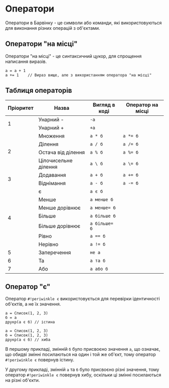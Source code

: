 # Оператори

Оператори в Барвінку - це символи або команди, які використовуються для виконання різних операцій з об'єктами.

## Оператори "на місці"

Оператори "на місці" - це синтаксичний цукор, для спрощення написання виразів.

``` periwinkle linenums="0"
а = а + 1
а += 1    // Вираз вище, але з використанням оператора "на місці"
```

## Таблиця операторів

<!-- | Пріоритет | Назва                | Вигляд в коді | Оператор на місці |
| --------- | -------------------- | ------------- | ----------------- |
|1          | Унарний -            | `-а`          |                   |
|           | Унарний +            | `+а`          |                   |
|2          | Множення             | `а * б`       | `а *= б`          |
|           | Ділення              | `а / б`       | `а /= б`          |
|           | Остача від ділення   | `а % б`       | `а %= б`          |
|           | Цілочисельне ділення | `а \ б`       | `а \= б`          |
|3          | Додавання            | `а + б`       | `а += б`          |
|           | Віднімання           | `а - б`       | `а -= б`          |
|4          | Менше                | `а менше б`   |                   |
|           | є                    | `а є б`       |                   |
|           | Менше дорівнює       | `а менше= б`  |                   |
|           | Більше               | `а більше б`  |                   |
|           | Більше дорівнює      | `а більше= б` |                   |
|           | Рівно                | `а == б`      |                   |
|           | Нерівно              | `а != б`      |                   |
|5          | Заперечення          | `не а`        |                   |
|6          | Та                   | `а та б`      |                   |
|7          | Або                  | `а або б`     |                   | -->


<table>
<thead>
<tr>
<th>Пріоритет</th>
<th>Назва</th>
<th>Вигляд в коді</th>
<th>Оператор на місці</th>
</tr>
</thead>
<tbody>
<tr>
<td rowspan="2" style="border-right: 1px solid var(--md-typeset-table-color)">1</td>
<td>Унарний -</td>
<td><code>-а</code></td>
<td></td>
</tr>
<tr>
<td>Унарний +</td>
<td><code>+а</code></td>
<td></td>
</tr>
<tr>
<td rowspan="4" style="border-right: 1px solid var(--md-typeset-table-color)">2</td>
<td>Множення</td>
<td><code>а * б</code></td>
<td><code>а *= б</code></td>
</tr>
<tr>
<td>Ділення</td>
<td><code>а / б</code></td>
<td><code>а /= б</code></td>
</tr>
<tr>
<td>Остача від ділення</td>
<td><code>а % б</code></td>
<td><code>а %= б</code></td>
</tr>
<tr>
<td>Цілочисельне ділення</td>
<td><code>а \ б</code></td>
<td><code>а \= б</code></td>
</tr>
<tr>
<td rowspan="2" style="border-right: 1px solid var(--md-typeset-table-color)">3</td>
<td>Додавання</td>
<td><code>а + б</code></td>
<td><code>а += б</code></td>
</tr>
<tr>
<td>Віднімання</td>
<td><code>а - б</code></td>
<td><code>а -= б</code></td>
</tr>
<tr>
<td rowspan="7" style="border-right: 1px solid var(--md-typeset-table-color)">4</td>
<td>є</td>
<td><code>а є б</code></td>
<td></td>
</tr>
<td>Менше</td>
<td><code>а менше б</code></td>
<td></td>
</tr>
<tr>
<td>Менше дорівнює</td>
<td><code>а менше= б</code></td>
<td></td>
</tr>
<tr>
<td>Більше</td>
<td><code>а більше б</code></td>
<td></td>
</tr>
<tr>
<td>Більше дорівнює</td>
<td><code>а більше= б</code></td>
<td></td>
</tr>
<tr>
<td>Рівно</td>
<td><code>а == б</code></td>
<td></td>
</tr>
<tr>
<td>Нерівно</td>
<td><code>а != б</code></td>
<td></td>
</tr>
<tr>
<td style="border-right: 1px solid var(--md-typeset-table-color)">5</td>
<td>Заперечення</td>
<td><code>не а</code></td>
<td></td>
</tr>
<tr>
<td style="border-right: 1px solid var(--md-typeset-table-color)">6</td>
<td>Та</td>
<td><code>а та б</code></td>
<td></td>
</tr>
<tr>
<td style="border-right: 1px solid var(--md-typeset-table-color)">7</td>
<td>Або</td>
<td><code>а або б</code></td>
<td></td>
</tr>
</tbody>
</table>


## Оператор "є"

Оператор `#!periwinkle є` використовується для перевірки ідентичності об'єктів, а не їх значення.

``` periwinkle linenums="0" title="1 випадок"
а = Список(1, 2, 3)
б = а
друкр(а є б) // істина
```

``` periwinkle linenums="0" title="2 випадок"
а = Список(1, 2, 3)
б = Список(1, 2, 3)
друкр(а є б) // хиба
```

В першому прикладі, змінній `б` було присвоєно значення `а`, що означає, що обидві змінні посилаються на один і той же об'єкт, тому оператор `#!periwinkle є` повернув істину.

У другому прикладі, змінній `а` та `б` було присвоєно різні значення, тому оператор `#!periwinkle є` повернув хибу, оскільки ці змінні посилаються на різні об'єкти.

